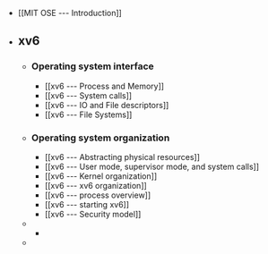 - [[MIT OSE --- Introduction]]
- ## xv6
	- ### Operating system interface
		- [[xv6 --- Process and Memory]]
		- [[xv6 --- System calls]]
		- [[xv6 --- IO and File descriptors]]
		- [[xv6 --- File Systems]]
	- ### Operating system organization
		- [[xv6 --- Abstracting physical resources]]
		- [[xv6 --- User mode, supervisor mode, and system calls]]
		- [[xv6 --- Kernel organization]]
		- [[xv6 --- xv6 organization]]
		- [[xv6 --- process overview]]
		- [[xv6 --- starting xv6]]
		- [[xv6 --- Security model]]
	-
		-
	-
